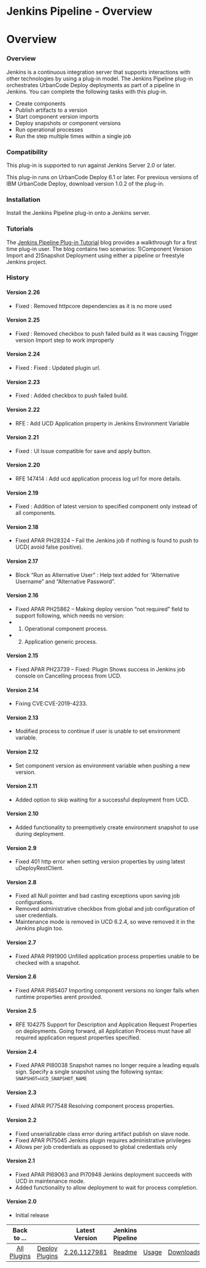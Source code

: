 
Jenkins Pipeline - Overview
===========================

# Overview



### Overview




Jenkins is a continuous integration server that supports interactions with other technologies by using a plug-in model. The Jenkins Pipeline plug-in orchestrates UrbanCode Deploy deployments as part of a pipeline in Jenkins. You can complete the following tasks with this plug-in.


* Create components
* Publish artifacts to a version
* Start component version imports
* Deploy snapshots or component versions
* Run operational processes
* Run the step multiple times within a single job



### Compatibility


This plug-in is supported to run against Jenkins Server 2.0 or later.


This plug-in runs on UrbanCode Deploy 6.1 or later. For previous versions of IBM UrbanCode Deploy, download version 1.0.2 of the plug-in.


### Installation


Install the Jenkins Pipeline plug-in onto a Jenkins server.


### Tutorials


The [Jenkins Pipeline Plug-in Tutorial](https://www.urbancode.com/2017/07/11/jenkins-pipeline-tutorial/) blog provides a walkthrough for a first time plug-in user. The blog contains two scenarios: 1)Component Version Import and 2)Snapshot Deployment using either a pipeline or freestyle Jenkins project.


### History


#### Version 2.26


* Fixed : Removed httpcore dependencies as it is no more used


#### Version 2.25


* Fixed : Removed checkbox to push failed build as it was causing Trigger version Import step to work improperly


#### Version 2.24


* Fixed : Fixed : Updated plugin url.


#### Version 2.23


* Fixed : Added checkbox to push failed build.


#### Version 2.22


* RFE : Add UCD Application property in Jenkins Environment Variable


#### Version 2.21


* Fixed : UI Issue compatible for save and apply button.


#### Version 2.20


* RFE 147414 : Add ucd application process log url for more details.


#### Version 2.19


* Fixed : Addition of latest version to specified component only instead of all components.


#### Version 2.18


* Fixed APAR PH28324 – Fail the Jenkins job if nothing is found to push to UCD( avoid false positive).


#### Version 2.17


* Block “Run as Alternative User” : Help text added for “Alternative Username” and “Alternative Password”.


#### Version 2.16


* Fixed APAR PH25862 – Making deploy version “not required” field to support following, which needs no version:
* 1. Operational component process.
* 2. Application generic process.


#### Version 2.15


* Fixed APAR PH23739 – Fixed: Plugin Shows success in Jenkins job console on Cancelling process from UCD.


#### Version 2.14


* Fixing CVE:CVE-2019-4233.


#### Version 2.13


* Modified process to continue if user is unable to set environment variable.


#### Version 2.12


* Set component version as environment variable when pushing a new version.


#### Version 2.11


* Added option to skip waiting for a successful deployment from UCD.


#### Version 2.10


* Added functionality to preemptively create environment snapshot to use during deployment.


#### Version 2.9


* Fixed 401 http error when setting version properties by using latest uDeployRestClient.


#### Version 2.8


* Fixed all Null pointer and bad casting exceptions upon saving job configurations.
* Removed administrative checkbox from global and job configuration of user credentials.
* Maintenance mode is removed in UCD 6.2.4, so weve removed it in the Jenkins plugin too.


#### Version 2.7


* Fixed APAR PI91900 Unfilled application process properties unable to be checked with a snapshot.


#### Version 2.6


* Fixed APAR PI85407 Importing component versions no longer fails when runtime properties arent provided.


#### Version 2.5


* RFE 104275 Support for Description and Application Request Properties on deployments. Going forward, all Application Process must have all required application request properties specified.


#### Version 2.4


* Fixed APAR PI80038 Snapshot names no longer require a leading equals sign. Specify a single snapshot using the following syntax: `SNAPSHOT=UCD_SNAPSHOT_NAME`


#### Version 2.3


* Fixed APAR PI77548 Resolving component process properties.


#### Version 2.2


* Fixed unserializable class error during artifact publish on slave node.
* Fixed APAR PI75045 Jenkins plugin requires administrative privileges
* Allows per job credentials as opposed to global credentials only


#### Version 2.1


* Fixed APAR PI69063 and PI70948 Jenkins deployment succeeds with UCD in maintenance mode.
* Added functionality to allow deployment to wait for process completion.


#### Version 2.0


* Initial release




|Back to ...||Latest Version|Jenkins Pipeline |||
| :---: | :---: | :---: | :---: | :---: | :---: |
|[All Plugins](../../index.md)|[Deploy Plugins](../README.md)|[2.26.1127981](https://raw.githubusercontent.com/UrbanCode/IBM-UCD-PLUGINS/main/files/jenkins-pipeline-ud-plugin/ibm-ucdeploy-build-steps-2.26.1127981.hpi)|[Readme](README.md)|[Usage](usage.md)|[Downloads](downloads.md)|
